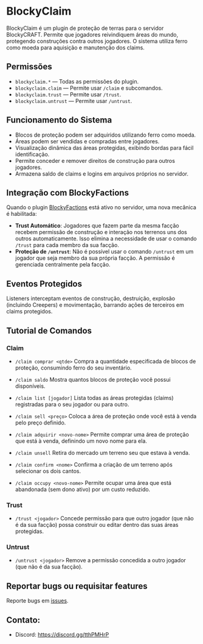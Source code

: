 # BlockyClaim

BlockyClaim é um plugin de proteção de terras para o servidor BlockyCRAFT. Permite que jogadores reivindiquem áreas do mundo, protegendo construções contra outros jogadores. O sistema utiliza ferro como moeda para aquisição e manutenção dos claims.

## Permissões

- `blockyclaim.*` — Todas as permissões do plugin.
- `blockyclaim.claim` — Permite usar `/claim` e subcomandos.
- `blockyclaim.trust` — Permite usar `/trust`.
- `blockyclaim.untrust` — Permite usar `/untrust`.

## Funcionamento do Sistema

- Blocos de proteção podem ser adquiridos utilizando ferro como moeda.
- Áreas podem ser vendidas e compradas entre jogadores.
- Visualização dinâmica das áreas protegidas, exibindo bordas para fácil identificação.
- Permite conceder e remover direitos de construção para outros jogadores.
- Armazena saldo de claims e logins em arquivos próprios no servidor.

## Integração com BlockyFactions

Quando o plugin [BlockyFactions](https://github.com/andradecore/BlockyFactions) está ativo no servidor, uma nova mecânica é habilitada:

- **Trust Automático**: Jogadores que fazem parte da mesma facção recebem permissão de construção e interação nos terrenos uns dos outros automaticamente. Isso elimina a necessidade de usar o comando `/trust` para cada membro da sua facção.
- **Proteção de `/untrust`**: Não é possível usar o comando `/untrust` em um jogador que seja membro da sua própria facção. A permissão é gerenciada centralmente pela facção.

## Eventos Protegidos

Listeners interceptam eventos de construção, destruição, explosão (incluindo Creepers) e movimentação, barrando ações de terceiros em claims protegidos.

## Tutorial de Comandos

### Claim

- `/claim comprar <qtde>`
  Compra a quantidade especificada de blocos de proteção, consumindo ferro do seu inventário.

- `/claim saldo`
  Mostra quantos blocos de proteção você possui disponíveis.

- `/claim list [jogador]`
  Lista todas as áreas protegidas (claims) registradas para o seu jogador ou para outro.

- `/claim sell <preço>`
  Coloca a área de proteção onde você está à venda pelo preço definido.

- `/claim adquirir <novo-nome>`
  Permite comprar uma área de proteção que está à venda, definindo um novo nome para ela.

- `/claim unsell`
  Retira do mercado um terreno seu que estava à venda.

- `/claim confirm <nome>`
  Confirma a criação de um terreno após selecionar os dois cantos.

- `/claim occupy <novo-nome>`
  Permite ocupar uma área que está abandonada (sem dono ativo) por um custo reduzido.

### Trust

- `/trust <jogador>`
  Concede permissão para que outro jogador (que não é da sua facção) possa construir ou editar dentro das suas áreas protegidas.

### Untrust

- `/untrust <jogador>`
  Remove a permissão concedida a outro jogador (que não é da sua facção).

## Reportar bugs ou requisitar features

Reporte bugs em [issues](https://github.com/andradecore/BlockyClaim/issues).

## Contato:

- Discord: https://discord.gg/tthPMHrP
